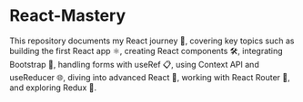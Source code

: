# React-Mastery
This repository documents my React journey 🚀, covering key topics such as building the first React app ⚛️, creating React components 🛠️, integrating Bootstrap 🎨, handling forms with useRef 📋, using Context API and useReducer 🌐, diving into advanced React 🧠, working with React Router 🧭, and exploring Redux 🔄.
